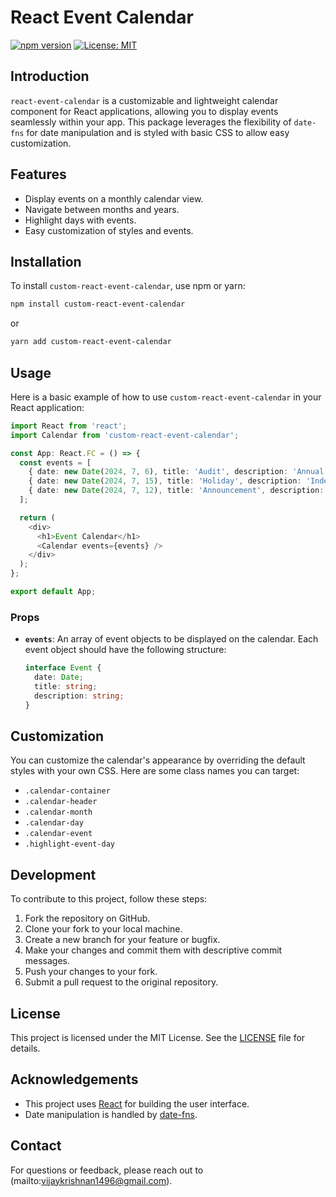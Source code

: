 
# React Event Calendar

[![npm version](https://badge.fury.io/js/react-event-calendar.svg)](https://badge.fury.io/js/react-event-calendar)
[![License: MIT](https://img.shields.io/badge/License-MIT-yellow.svg)](https://opensource.org/licenses/MIT)

## Introduction

`react-event-calendar` is a customizable and lightweight calendar component for React applications, allowing you to display events seamlessly within your app. This package leverages the flexibility of `date-fns` for date manipulation and is styled with basic CSS to allow easy customization.

## Features

- Display events on a monthly calendar view.
- Navigate between months and years.
- Highlight days with events.
- Easy customization of styles and events.

## Installation

To install `custom-react-event-calendar`, use npm or yarn:

```bash
npm install custom-react-event-calendar
```

or

```bash
yarn add custom-react-event-calendar
```

## Usage

Here is a basic example of how to use `custom-react-event-calendar` in your React application:

```typescript
import React from 'react';
import Calendar from 'custom-react-event-calendar';

const App: React.FC = () => {
  const events = [
    { date: new Date(2024, 7, 6), title: 'Audit', description: 'Annual financial audit' },
    { date: new Date(2024, 7, 15), title: 'Holiday', description: 'Independence Day' },
    { date: new Date(2024, 7, 12), title: 'Announcement', description: 'New company policy announcement' },
  ];

  return (
    <div>
      <h1>Event Calendar</h1>
      <Calendar events={events} />
    </div>
  );
};

export default App;
```

### Props

- **`events`**: An array of event objects to be displayed on the calendar. Each event object should have the following structure:

  ```typescript
  interface Event {
    date: Date;
    title: string;
    description: string;
  }
  ```

## Customization

You can customize the calendar's appearance by overriding the default styles with your own CSS. Here are some class names you can target:

- `.calendar-container`
- `.calendar-header`
- `.calendar-month`
- `.calendar-day`
- `.calendar-event`
- `.highlight-event-day`

## Development

To contribute to this project, follow these steps:

1. Fork the repository on GitHub.
2. Clone your fork to your local machine.
3. Create a new branch for your feature or bugfix.
4. Make your changes and commit them with descriptive commit messages.
5. Push your changes to your fork.
6. Submit a pull request to the original repository.

## License

This project is licensed under the MIT License. See the [LICENSE](LICENSE) file for details.

## Acknowledgements

- This project uses [React](https://reactjs.org/) for building the user interface.
- Date manipulation is handled by [date-fns](https://date-fns.org/).

## Contact

For questions or feedback, please reach out to (mailto:vijaykrishnan1496@gmail.com).
